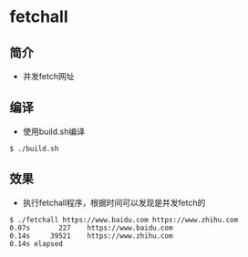 # fetchall

## 简介
- 并发fetch网址

## 编译
- 使用build.sh编译
```shell
$ ./build.sh
```

## 效果
- 执行fetchall程序，根据时间可以发现是并发fetch的
```shell
$ ./fetchall https://www.baidu.com https://www.zhihu.com
0.07s       227    https://www.baidu.com
0.14s     39521    https://www.zhihu.com
0.14s elapsed
```